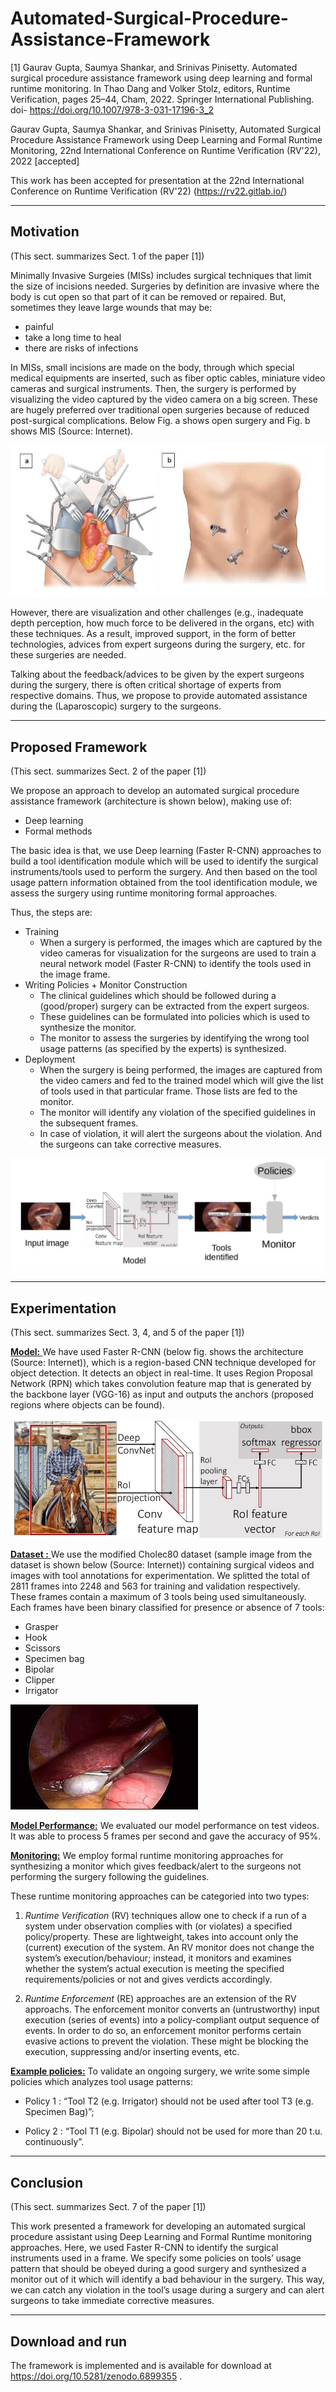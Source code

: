 # Automated-Surgical-Procedure-Assistance-Framework

[1] Gaurav Gupta, Saumya Shankar, and Srinivas Pinisetty. Automated surgical procedure assistance framework using deep learning and formal runtime monitoring. In Thao Dang and Volker Stolz, editors, Runtime Verification, pages 25–44, Cham, 2022. Springer International Publishing. doi- https://doi.org/10.1007/978-3-031-17196-3_2

Gaurav Gupta, Saumya Shankar, and Srinivas Pinisetty, Automated Surgical Procedure Assistance Framework using Deep Learning and Formal Runtime Monitoring, 22nd International Conference on Runtime Verification (RV'22), 2022 [accepted]

This work has been accepted for presentation at the 22nd International Conference on Runtime Verification (RV'22) (https://rv22.gitlab.io/)


***

## Motivation 
(This sect. summarizes Sect. 1 of the paper [1])

Minimally Invasive Surgeies (MISs) includes surgical techniques that limit the size of incisions needed. Surgeries by definition are invasive where the body is cut open so that part of it can be removed or repaired. But, sometimes they leave large wounds that may be:
 - painful 
 - take a long time to heal
 - there are risks of infections
 
 In MISs, small incisions are made on the body, through which special medical equipments are inserted, such as fiber optic cables, miniature video cameras and surgical instruments. Then, the surgery is performed by visualizing the video captured by the video camera on a big screen. These are hugely preferred over traditional open surgeries because of reduced post-surgical complications. Below Fig. a shows open surgery and Fig. b shows MIS (Source: Internet).

![Source: Internet; Fig. a shows open surgery. Fig. b shows MIS](https://github.com/saumyashankarsinha/Automated-Surgical-Procedure-Assistance-Framework/blob/main/Images/mis.jpg)

However, there are visualization and other challenges (e.g., inadequate depth perception, how much force to be delivered in the organs, etc) with these techniques. As a result, improved support, in the form of better technologies, advices from expert surgeons during the surgery, etc. for these surgeries are needed.  

Talking about the feedback/advices to be given by the expert surgeons during the surgery, there is often critical shortage of experts from respective domains. Thus, we propose to provide automated assistance during the (Laparoscopic) surgery to the surgeons.

***

## Proposed Framework
(This sect. summarizes Sect. 2 of the paper [1])

We propose an approach to develop an automated surgical procedure assistance framework (architecture is shown below), making use of:
- Deep learning
- Formal methods

The basic idea is that, we use Deep learning (Faster R-CNN) approaches to build a tool identification module which will be used to identify the surgical instruments/tools used to perform the surgery. And then based on the tool usage pattern information obtained from the tool identification module, we assess the surgery using runtime monitoring formal approaches. 


Thus, the steps are:
- Training 
    - When a surgery is performed, the images which are captured by the video cameras for visualization for the surgeons  are used to train a neural network model (Faster R-CNN) to identify the tools used in the image frame. 
- Writing Policies + Monitor Construction
    - The clinical guidelines which should be followed during a (good/proper) surgery can be extracted from the expert surgeos.
    - These guidelines can be formulated into policies which is used to synthesize the monitor.
    - The monitor to assess the surgeries by identifying the wrong tool usage patterns (as specified by the experts) is synthesized.
-  Deployment
    - When the surgery is being performed, the images are captured from the video camers and fed to the trained model which will give the list of tools used in that particular frame. Those lists are fed to the monitor.
    - The monitor will identify any violation of the specified guidelines in the subsequent frames.
    - In case of violation, it will alert the surgeons about the violation. And the surgeons can take corrective measures.

![Architecture](https://github.com/saumyashankarsinha/Automated-Surgical-Procedure-Assistance-Framework/blob/main/Images/architecture.jpg)

    
***
    
 ## Experimentation
(This sect. summarizes Sect. 3, 4, and 5 of the paper [1])

<ins>**Model:** </ins>
We have used Faster R-CNN (below fig. shows the architecture (Source: Internet)), which is a region-based CNN technique developed for object detection. It detects an object in real-time. It uses Region Proposal Network (RPN) which takes convolution feature map that is generated by the backbone layer (VGG-16) as input and outputs the anchors (proposed regions where objects can be found).

![Source: Internet; Fig. shows Faster R-CNN architecture](https://github.com/saumyashankarsinha/Automated-Surgical-Procedure-Assistance-Framework/blob/main/Images/fasterrcnn.jpg)


<ins>**Dataset :** </ins>
We use the modified Cholec80 dataset (sample image from the dataset is shown below (Source: Internet)) containing surgical videos and images with tool annotations for experimentation. We splitted the total of 2811 frames into 2248 and 563 for training and validation respectively. These frames contain a maximum of 3 tools being used simultaneously. Each frames have been binary classified for presence or absence of 7 tools:
- Grasper
- Hook
- Scissors
- Specimen bag
- Bipolar
- Clipper
- Irrigator

![Source: Internet; Fig. shows a sample image from the dataset](https://github.com/saumyashankarsinha/Automated-Surgical-Procedure-Assistance-Framework/blob/main/Images/dataset.jpeg)


<ins>**Model Performance:**</ins>
We evaluated our model performance on test videos. It was able to process 5 frames per second and gave the accuracy of 95%.

<ins>**Monitoring:**</ins> 
We employ formal runtime monitoring approaches for synthesizing a monitor which gives feedback/alert to the surgeons not performing the surgery following the guidelines. 

These runtime monitoring approaches can be categoried into two types:

1. *Runtime Verification* (RV) techniques allow one to check if a run of a system under observation complies with (or violates) a specified policy/property. These are lightweight, takes into account only the (current) execution of the system. An RV monitor does not change the system’s execution/behaviour; instead, it monitors and examines whether the system’s actual execution is meeting the specified requirements/policies or not and gives verdicts accordingly.

2. *Runtime Enforcement* (RE) approaches are an extension of the RV approachs. The enforcement monitor converts an (untrustworthy) input execution (series of events) into a policy-compliant output sequence of events. In order to do so, an enforcement monitor performs certain evasive actions to prevent the violation. These might be blocking the execution, suppressing and/or inserting events, etc.

<ins>**Example policies:**</ins>
To validate an ongoing surgery, we write some simple policies which analyzes tool usage patterns:
- Policy 1 : “Tool T2 (e.g. Irrigator) should not be used after tool T3 (e.g. Specimen
Bag)”;

- Policy 2 : “Tool T1 (e.g. Bipolar) should not be used for more than 20 t.u. continuously”.

***

## Conclusion
(This sect. summarizes Sect. 7 of the paper [1])

This work presented a framework for developing an automated surgical procedure assistant using Deep Learning and Formal Runtime monitoring approaches. Here, we used Faster R-CNN to identify the surgical instruments used in a frame. We specify some policies on tools’ usage pattern that should be obeyed during a good surgery and synthesized a monitor out of it which will identify a bad behaviour in the surgery. This way, we can catch any violation in the tool’s usage during a surgery and can alert surgeons to take immediate corrective measures.

***

## Download and run
The framework is implemented and is available for download at https://doi.org/10.5281/zenodo.6899355 .


